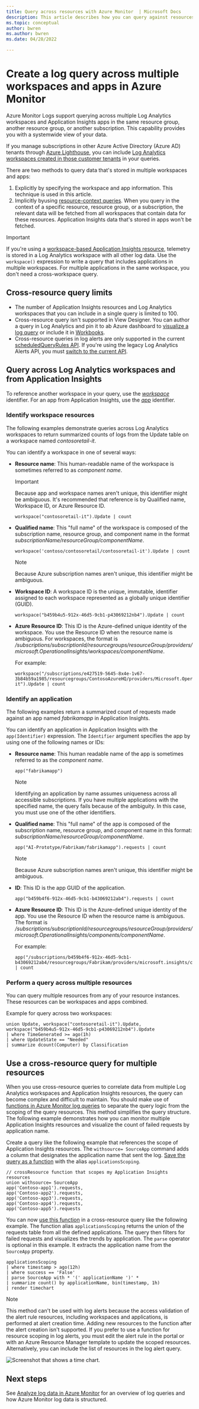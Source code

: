 ```yaml
---
title: Query across resources with Azure Monitor  | Microsoft Docs
description: This article describes how you can query against resources from multiple workspaces and an Application Insights app in your subscription.
ms.topic: conceptual
author: bwren
ms.author: bwren
ms.date: 04/28/2022

---
```


# Create a log query across multiple workspaces and apps in Azure Monitor

Azure Monitor Logs support querying across multiple Log Analytics workspaces and Application Insights apps in the same resource group, another resource group, or another subscription. This capability provides you with a systemwide view of your data.

If you manage subscriptions in other Azure Active Directory (Azure AD) tenants through [Azure Lighthouse](../../lighthouse/overview.md), you can include [Log Analytics workspaces created in those customer tenants](../../lighthouse/how-to/monitor-at-scale.md) in your queries.

There are two methods to query data that's stored in multiple workspaces and apps:

1. Explicitly by specifying the workspace and app information. This technique is used in this article.
1. Implicitly byusing [resource-context queries](manage-access.md#access-mode). When you query in the context of a specific resource, resource group, or a subscription, the relevant data will be fetched from all workspaces that contain data for these resources. Application Insights data that's stored in apps won't be fetched.

> [!IMPORTANT]
> If you're using a [workspace-based Application Insights resource](../app/create-workspace-resource.md), telemetry is stored in a Log Analytics workspace with all other log data. Use the `workspace()` expression to write a query that includes applications in multiple workspaces. For multiple applications in the same workspace, you don't need a cross-workspace query.

## Cross-resource query limits

* The number of Application Insights resources and Log Analytics workspaces that you can include in a single query is limited to 100.
* Cross-resource query isn't supported in View Designer. You can author a query in Log Analytics and pin it to ab Azure dashboard to [visualize a log query](../visualize/tutorial-logs-dashboards.md) or include it in [Workbooks](../visualize/workbooks-overview.md).
* Cross-resource queries in log alerts are only supported in the current [scheduledQueryRules API](/rest/api/monitor/scheduledqueryrule-2018-04-16/scheduled-query-rules). If you're using the legacy Log Analytics Alerts API, you must [switch to the current API](../alerts/alerts-log-api-switch.md).

## Query across Log Analytics workspaces and from Application Insights
To reference another workspace in your query, use the [*workspace*](../logs/workspace-expression.md) identifier. For an app from Application Insights, use the [*app*](./app-expression.md) identifier.  

### Identify workspace resources
The following examples demonstrate queries across Log Analytics workspaces to return summarized counts of logs from the Update table on a workspace named *contosoretail-it*.

You can identify a workspace in one of several ways:

* **Resource name**: This human-readable name of the workspace is sometimes referred to as *component name*.

    >[!IMPORTANT]
    >Because app and workspace names aren't unique, this identifier might be ambiguous. It's recommended that reference is by Qualified name, Workspace ID, or Azure Resource ID.

    `workspace("contosoretail-it").Update | count`

* **Qualified name**: This "full name" of the workspace is composed of the subscription name, resource group, and component name in the format *subscriptionName/resourceGroup/componentName*.

    `workspace('contoso/contosoretail/contosoretail-it').Update | count`

    >[!NOTE]
    >Because Azure subscription names aren't unique, this identifier might be ambiguous.

* **Workspace ID**: A workspace ID is the unique, immutable, identifier assigned to each workspace represented as a globally unique identifier (GUID).

    `workspace("b459b4u5-912x-46d5-9cb1-p43069212nb4").Update | count`

* **Azure Resource ID**: This ID is the Azure-defined unique identity of the workspace. You use the Resource ID when the resource name is ambiguous. For workspaces, the format is */subscriptions/subscriptionId/resourcegroups/resourceGroup/providers/microsoft.OperationalInsights/workspaces/componentName*.  

    For example:

    ``` 
    workspace("/subscriptions/e427519-5645-8x4e-1v67-3b84b59a1985/resourcegroups/ContosoAzureHQ/providers/Microsoft.OperationalInsights/workspaces/contosoretail-it").Update | count
    ```

### Identify an application
The following examples return a summarized count of requests made against an app named *fabrikamapp* in Application Insights.

You can identify an application in Application Insights with the `app(Identifier)` expression. The `Identifier` argument specifies the app by using one of the following names or IDs:

* **Resource name**: This human readable name of the app is sometimes referred to as the *component name*.  

    `app("fabrikamapp")`

    >[!NOTE]
    >Identifying an application by name assumes uniqueness across all accessible subscriptions. If you have multiple applications with the specified name, the query fails because of the ambiguity. In this case, you must use one of the other identifiers.

* **Qualified name**: This "full name" of the app is composed of the subscription name, resource group, and component name in this format: *subscriptionName/resourceGroup/componentName*.

    `app("AI-Prototype/Fabrikam/fabrikamapp").requests | count`

     >[!NOTE]
    >Because Azure subscription names aren't unique, this identifier might be ambiguous.
    >

* **ID**: This ID is the app GUID of the application.

    `app("b459b4f6-912x-46d5-9cb1-b43069212ab4").requests | count`

* **Azure Resource ID**: This ID is the Azure-defined unique identity of the app. You use the Resource ID when the resource name is ambiguous. The format is */subscriptions/subscriptionId/resourcegroups/resourceGroup/providers/microsoft.OperationalInsights/components/componentName*.  

    For example:

    ```
    app("/subscriptions/b459b4f6-912x-46d5-9cb1-b43069212ab4/resourcegroups/Fabrikam/providers/microsoft.insights/components/fabrikamapp").requests | count
    ```

### Perform a query across multiple resources
You can query multiple resources from any of your resource instances. These resources can be workspaces and apps combined.

Example for query across two workspaces:

```
union Update, workspace("contosoretail-it").Update, workspace("b459b4u5-912x-46d5-9cb1-p43069212nb4").Update
| where TimeGenerated >= ago(1h)
| where UpdateState == "Needed"
| summarize dcount(Computer) by Classification
```

## Use a cross-resource query for multiple resources
When you use cross-resource queries to correlate data from multiple Log Analytics workspaces and Application Insights resources, the query can become complex and difficult to maintain. You should make use of [functions in Azure Monitor log queries](./functions.md) to separate the query logic from the scoping of the query resources. This method simplifies the query structure. The following example demonstrates how you can monitor multiple Application Insights resources and visualize the count of failed requests by application name.

Create a query like the following example that references the scope of Application Insights resources. The `withsource= SourceApp` command adds a column that designates the application name that sent the log. [Save the query as a function](./functions.md#create-a-function) with the alias `applicationsScoping`.

```Kusto
// crossResource function that scopes my Application Insights resources
union withsource= SourceApp
app('Contoso-app1').requests, 
app('Contoso-app2').requests,
app('Contoso-app3').requests,
app('Contoso-app4').requests,
app('Contoso-app5').requests
```

You can now [use this function](./functions.md#use-a-function) in a cross-resource query like the following example. The function alias `applicationsScoping` returns the union of the requests table from all the defined applications. The query then filters for failed requests and visualizes the trends by application. The `parse` operator is optional in this example. It extracts the application name from the `SourceApp` property.

```Kusto
applicationsScoping 
| where timestamp > ago(12h)
| where success == 'False'
| parse SourceApp with * '(' applicationName ')' * 
| summarize count() by applicationName, bin(timestamp, 1h) 
| render timechart
```

>[!NOTE]
> This method can't be used with log alerts because the access validation of the alert rule resources, including workspaces and applications, is performed at alert creation time. Adding new resources to the function after the alert creation isn't supported. If you prefer to use a function for resource scoping in log alerts, you must edit the alert rule in the portal or with an Azure Resource Manager template to update the scoped resources. Alternatively, you can include the list of resources in the log alert query.

![Screenshot that shows a time chart.](media/cross-workspace-query/chart.png)

## Next steps

See [Analyze log data in Azure Monitor](./log-query-overview.md) for an overview of log queries and how Azure Monitor log data is structured.
